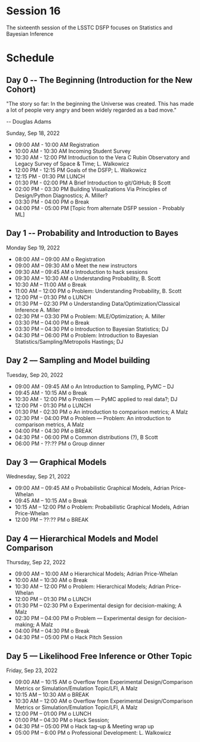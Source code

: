 # Session 16

The sixteenth session of the LSSTC DSFP focuses on Statistics and Bayesian Inference

# Schedule

## Day 0 -- The Beginning (Introduction for the New Cohort)

"The story so far: In the beginning the Universe was created. This has made a lot of people very angry and been widely regarded as a bad move."

-- Douglas Adams 

Sunday, Sep 18, 2022 
* 09:00 AM - 10:00 AM Registration
* 10:00 AM - 10:30 AM Incoming Student Survey 
* 10:30 AM - 12:00 PM Introduction to the Vera C Rubin Observatory and Legacy Survey of Space & Time; L. Walkowicz
* 12:00 PM - 12:15 PM Goals of the DSFP; L. Walkowicz
* 12:15 PM - 01:30 PM LUNCH 
* 01:30 PM - 02:00 PM  A Brief Introduction to git/GitHub; B Scott 
* 02:00 PM - 03:30 PM Building Visualizations Via Principles of Design/Python Diagnostics; A. Miller? 
* 03:30 PM - 04:00 PM o Break 
* 04:00 PM - 05:00 PM [Topic from alternate DSFP session - Probably ML]  
 
## Day 1 -- Probability and Introduction to Bayes 
Monday Sep 19, 2022
* 08:00 AM – 09:00 AM o Registration 
* 09:00 AM – 09:30 AM o Meet the new instructors 
* 09:30 AM – 09:45 AM o Introduction to hack sessions 
* 09:30 AM – 10:30 AM o  Understanding Probability, B. Scott 
* 10:30 AM – 11:00 AM o Break 
* 11:00 AM – 12:00 PM o  Problem: Understanding Probability, B. Scott 
* 12:00 PM – 01:30 PM o LUNCH 
* 01:30 PM – 02:30 PM o  Understanding Data/Optimization/Classical Inference A. Miller   
* 02:30 PM – 03:30 PM o  Problem: MLE/Optimization; A. Miller 
* 03:30 PM – 04:00 PM o Break 
* 03:30 PM – 04:30 PM o Introduction to Bayesian Statistics; DJ 
* 04:30 PM – 06:00 PM o  Problem: Introduction to Bayesian Statistics/Sampling/Metropolis Hastings; DJ 
 
## Day 2 –– Sampling and Model building  
Tuesday, Sep 20, 2022
* 09:00 AM - 09:45 AM o An Introduction to Sampling, PyMC – DJ  
* 09:45 AM - 10:15 AM o Break 
* 10:30 AM - 12:00 PM o Problem –– PyMC applied to real data?; DJ  
* 12:00 PM - 01:30 PM o LUNCH 
* 01:30 PM - 02:30 PM o An introduction to comparison metrics; A Malz  
* 02:30 PM - 04:00 PM o Problem –– Problem: An introduction to comparison metrics, A Malz  
* 04:00 PM - 04:30 PM o BREAK 
* 04:30 PM - 06:00 PM o Common distributions (?), B Scott  
* 06:00 PM - ??:?? PM o Group dinner 
 
## Day 3 — Graphical Models 
Wednesday, Sep 21, 2022
* 09:00 AM – 09:45 AM o  Probabilistic Graphical Models, Adrian Price-Whelan  
* 09:45 AM – 10:15 AM o Break 
* 10:15 AM – 12:00 PM o  Problem: Probabilistic Graphical Models, Adrian Price-Whelan  
* 12:00 PM – ??:?? PM o BREAK 

## Day 4 — Hierarchical Models and Model Comparison  
Thursday, Sep 22, 2022 
* 09:00 AM – 10:00 AM o Hierarchical Models; Adrian Price-Whelan  
* 10:00 AM – 10:30 AM o Break 
* 10:30 AM – 12:00 PM o  Problem: Hierarchical Models; Adrian Price-Whelan  
* 12:00 PM – 01:30 PM o LUNCH 
* 01:30 PM – 02:30 PM o Experimental design for decision-making; A Malz 
* 02:30 PM – 04:00 PM o Problem –– Experimental design for decision-making; A Malz 
* 04:00 PM – 04:30 PM o Break 
* 04:30 PM – 05:00 PM o Hack Pitch Session  
 
## Day 5 — Likelihood Free Inference or Other Topic 
Friday, Sep 23, 2022
* 09:00 AM – 10:15 AM o Overflow from Experimental Design/Comparison Metrics or Simulation/Emulation Topic/LFI, A Malz 
* 10:15 AM – 10:30 AM o BREAK 
* 10:30 AM – 12:00 AM o  Overflow from Experimental Design/Comparison Metrics or Simulation/Emulation Topic/LFI, A Malz  
* 12:00 PM – 01:00 PM o LUNCH 
* 01:00 PM – 04:30 PM o Hack Session;  
* 04:30 PM – 05:00 PM o Hack tag–up & Meeting wrap up 
* 05:00 PM – 6:00 PM o Professional Development: L. Walkowicz  
